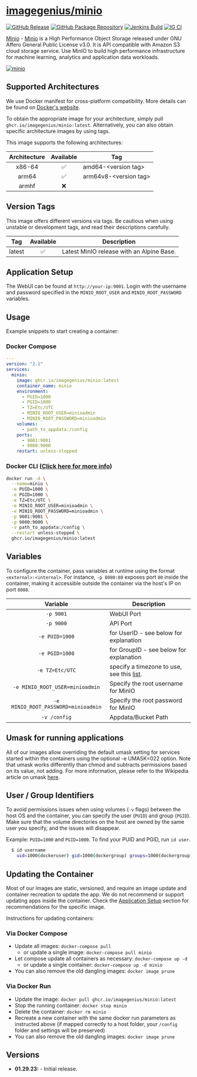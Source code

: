 <!-- DO NOT EDIT THIS FILE MANUALLY  -->

# [imagegenius/minio](https://github.com/imagegenius/docker-minio)

[![GitHub Release](https://img.shields.io/github/release/imagegenius/docker-minio.svg?color=007EC6&labelColor=555555&logoColor=ffffff&style=for-the-badge&logo=github)](https://github.com/imagegenius/docker-minio/releases)
[![GitHub Package Repository](https://shields.io/badge/GitHub%20Package-blue?logo=github&logoColor=ffffff&style=for-the-badge)](https://github.com/imagegenius/docker-minio/packages)
[![Jenkins Build](https://img.shields.io/jenkins/build?labelColor=555555&logoColor=ffffff&style=for-the-badge&jobUrl=https%3A%2F%2Fci.imagegenius.io%2Fjob%2FDocker-Pipeline-Builders%2Fjob%2Fdocker-minio%2Fjob%2Fmain%2F&logo=jenkins)](https://ci.imagegenius.io/job/Docker-Pipeline-Builders/job/docker-minio/job/main/)
[![IG CI](https://img.shields.io/badge/dynamic/yaml?color=007EC6&labelColor=555555&logoColor=ffffff&style=for-the-badge&label=CI&query=CI&url=https%3A%2F%2Fci-tests.imagegenius.io%2Fminio%2Flatest-main%2Fci-status.yml)](https://ci-tests.imagegenius.io/minio/latest-main/index.html)

[Minio](https://min.io/) - [Minio](https://min.io/) is a High Performance Object Storage released under GNU Affero General Public License v3.0. It is API compatible with Amazon S3 cloud storage service. Use MinIO to build high performance infrastructure for machine learning, analytics and application data workloads.

[![minio](https://raw.githubusercontent.com/minio/minio/master/.github/logo.svg)](https://min.io/)

## Supported Architectures

We use Docker manifest for cross-platform compatibility. More details can be found on [Docker's website](https://github.com/docker/distribution/blob/master/docs/spec/manifest-v2-2.md#manifest-list).

To obtain the appropriate image for your architecture, simply pull `ghcr.io/imagegenius/minio:latest`. Alternatively, you can also obtain specific architecture images by using tags.

This image supports the following architectures:

| Architecture | Available | Tag |
| :----: | :----: | ---- |
| x86-64 | ✅ | amd64-\<version tag\> |
| arm64 | ✅ | arm64v8-\<version tag\> |
| armhf | ❌ | |

## Version Tags

This image offers different versions via tags. Be cautious when using unstable or development tags, and read their descriptions carefully.

| Tag | Available | Description |
| :----: | :----: |--- |
| latest | ✅ | Latest MinIO release with an Alpine Base. |
## Application Setup

The WebUI can be found at `http://your-ip:9001`. Login with the username and password specified in the `MINIO_ROOT_USER` and `MINIO_ROOT_PASSWORD` variables.

## Usage

Example snippets to start creating a container:

### Docker Compose

```yaml
---
version: "2.1"
services:
  minio:
    image: ghcr.io/imagegenius/minio:latest
    container_name: minio
    environment:
      - PUID=1000
      - PGID=1000
      - TZ=Etc/UTC
      - MINIO_ROOT_USER=minioadmin
      - MINIO_ROOT_PASSWORD=minioadmin
    volumes:
      - path_to_appdata:/config
    ports:
      - 9001:9001
      - 9000:9000
    restart: unless-stopped
```

### Docker CLI ([Click here for more info](https://docs.docker.com/engine/reference/commandline/cli/))

```bash
docker run -d \
  --name=minio \
  -e PUID=1000 \
  -e PGID=1000 \
  -e TZ=Etc/UTC \
  -e MINIO_ROOT_USER=minioadmin \
  -e MINIO_ROOT_PASSWORD=minioadmin \
  -p 9001:9001 \
  -p 9000:9000 \
  -v path_to_appdata:/config \
  --restart unless-stopped \
  ghcr.io/imagegenius/minio:latest

```

## Variables

To configure the container, pass variables at runtime using the format `<external>:<internal>`. For instance, `-p 8080:80` exposes port `80` inside the container, making it accessible outside the container via the host's IP on port `8080`.

| Variable | Description |
| :----: | --- |
| `-p 9001` | WebUI Port |
| `-p 9000` | API Port |
| `-e PUID=1000` | for UserID - see below for explanation |
| `-e PGID=1000` | for GroupID - see below for explanation |
| `-e TZ=Etc/UTC` | specify a timezone to use, see this [list](https://en.wikipedia.org/wiki/List_of_tz_database_time_zones#List). |
| `-e MINIO_ROOT_USER=minioadmin` | Specify the root username for MinIO |
| `-e MINIO_ROOT_PASSWORD=minioadmin` | Specify the root password for MinIO |
| `-v /config` | Appdata/Bucket Path |

## Umask for running applications

All of our images allow overriding the default umask setting for services started within the containers using the optional -e UMASK=022 option. Note that umask works differently than chmod and subtracts permissions based on its value, not adding. For more information, please refer to the Wikipedia article on umask [here](https://en.wikipedia.org/wiki/Umask).

## User / Group Identifiers

To avoid permissions issues when using volumes (`-v` flags) between the host OS and the container, you can specify the user (`PUID`) and group (`PGID`). Make sure that the volume directories on the host are owned by the same user you specify, and the issues will disappear.

Example: `PUID=1000` and `PGID=1000`. To find your PUID and PGID, run `id user`.

```bash
  $ id username
    uid=1000(dockeruser) gid=1000(dockergroup) groups=1000(dockergroup)
```

## Updating the Container

Most of our images are static, versioned, and require an image update and container recreation to update the app. We do not recommend or support updating apps inside the container. Check the [Application Setup](#application-setup) section for recommendations for the specific image.

Instructions for updating containers:

### Via Docker Compose

* Update all images: `docker-compose pull`
  * or update a single image: `docker-compose pull minio`
* Let compose update all containers as necessary: `docker-compose up -d`
  * or update a single container: `docker-compose up -d minio`
* You can also remove the old dangling images: `docker image prune`

### Via Docker Run

* Update the image: `docker pull ghcr.io/imagegenius/minio:latest`
* Stop the running container: `docker stop minio`
* Delete the container: `docker rm minio`
* Recreate a new container with the same docker run parameters as instructed above (if mapped correctly to a host folder, your `/config` folder and settings will be preserved)
* You can also remove the old dangling images: `docker image prune`

## Versions

* **01.29.23:** - Initial release.

